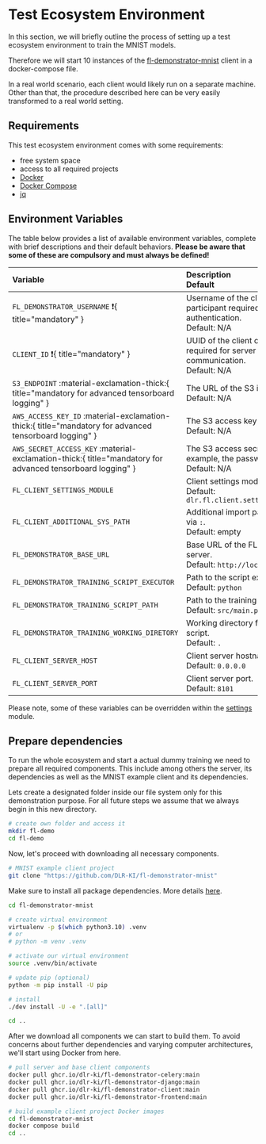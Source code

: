 <!--
SPDX-FileCopyrightText: 2024 Benedikt Franke <benedikt.franke@dlr.de>
SPDX-FileCopyrightText: 2024 Florian Heinrich <florian.heinrich@dlr.de>

SPDX-License-Identifier: CC-BY-4.0
-->

# Test Ecosystem Environment

In this section, we will briefly outline the process of setting up a test ecosystem environment to train the MNIST models.

Therefore we will start 10 instances of the [fl-demonstrator-mnist](https://github.com/DLR-KI/fl-demonstrator-mnist) client in a docker-compose file.

In a real world scenario, each client would likely run on a separate machine. Other than that, the procedure described here can be very easily transformed to a real world setting.

## Requirements

This test ecosystem environment comes with some requirements:

- free system space
- access to all required projects
- [Docker](https://www.docker.com)
- [Docker Compose](https://docs.docker.com/compose)
- [jq](https://jqlang.github.io/jq)

## Environment Variables

The table below provides a list of available environment variables, complete with brief descriptions and their default
behaviors.
**Please be aware that some of these are compulsory and must always be defined!**

| Variable                                                                                                   | Description<br/>Default                                                                    |
| :--------------------------------------------------------------------------------------------------------- | :----------------------------------------------------------------------------------------- |
| `FL_DEMONSTRATOR_USERNAME` :exclamation:{ title="mandatory" }                                              | Username of the client or participant required for server authentication.<br/>Default: N/A |
| `CLIENT_ID` :exclamation:{ title="mandatory" }                                                             | UUID of the client or participant required for server communication.<br/>Default: N/A      |
| `S3_ENDPOINT` :material-exclamation-thick:{ title="mandatory for advanced tensorboard logging" }           | The URL of the S3 instance.<br/>Default: N/A                                               |
| `AWS_ACCESS_KEY_ID` :material-exclamation-thick:{ title="mandatory for advanced tensorboard logging" }     | The S3 access key or username.<br/>Default: N/A                                            |
| `AWS_SECRET_ACCESS_KEY` :material-exclamation-thick:{ title="mandatory for advanced tensorboard logging" } | The S3 access secret, for example, the password.<br/>Default: N/A                          |
| `FL_CLIENT_SETTINGS_MODULE`                                                                                | Client settings module.<br/>Default: `dlr.fl.client.settings.Settings`                     |
| `FL_CLIENT_ADDITIONAL_SYS_PATH`                                                                            | Additional import paths splitted via `:`.<br/>Default: empty                               |
| `FL_DEMONSTRATOR_BASE_URL`                                                                                 | Base URL of the FL Demonstrator server.<br/>Default: `http://localhost:8000`               |
| `FL_DEMONSTRATOR_TRAINING_SCRIPT_EXECUTOR`                                                                 | Path to the script executor.<br/>Default: `python`                                         |
| `FL_DEMONSTRATOR_TRAINING_SCRIPT_PATH`                                                                     | Path to the training script.<br/>Default: `src/main.py`                                    |
| `FL_DEMONSTRATOR_TRAINING_WORKING_DIRETORY`                                                                | Working directory for the training script.<br/>Default: `.`                                |
| `FL_CLIENT_SERVER_HOST`                                                                                    | Client server hostname.<br/>Default: `0.0.0.0`                                             |
| `FL_CLIENT_SERVER_PORT`                                                                                    | Client server port.<br/>Default: `8101`                                                    |

Please note, some of these variables can be overridden within the [settings](./fl-mnist-client.md#file-srcsettingspy)
module.

## Prepare dependencies

To run the whole ecosystem and start a actual dummy training we need to prepare all required components.
This include among others the server, its dependencies as well as the MNIST example client and its dependencies.

Lets create a designated folder inside our file system only for this demonstration purpose.
For all future steps we assume that we always begin in this new directory.

```bash
# create own folder and access it
mkdir fl-demo
cd fl-demo
```

Now, let's proceed with downloading all necessary components.

```bash
# MNIST example client project
git clone "https://github.com/DLR-KI/fl-demonstrator-mnist"
```

Make sure to install all package dependencies. More details [here](https://github.com/DLR-KI/fl-demonstrator-mnist/blob/main/README.md).

```bash
cd fl-demonstrator-mnist

# create virtual environment
virtualenv -p $(which python3.10) .venv
# or
# python -m venv .venv

# activate our virtual environment
source .venv/bin/activate

# update pip (optional)
python -m pip install -U pip

# install
./dev install -U -e ".[all]"

cd ..
```

After we download all components we can start to build them.
To avoid concerns about further dependencies and varying computer architectures, we'll start using Docker from here.

```bash
# pull server and base client components
docker pull ghcr.io/dlr-ki/fl-demonstrator-celery:main
docker pull ghcr.io/dlr-ki/fl-demonstrator-django:main
docker pull ghcr.io/dlr-ki/fl-demonstrator-client:main
docker pull ghcr.io/dlr-ki/fl-demonstrator-frontend:main

# build example client project Docker images
cd fl-demonstrator-mnist
docker compose build
cd ..
```
